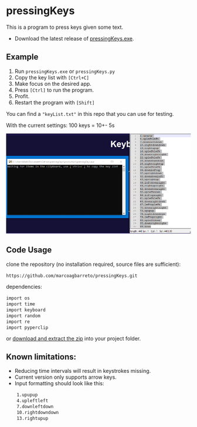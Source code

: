 # pressingKeys
This is a program to press keys given some text.

* Download the latest release of [pressingKeys.exe](https://github.com/marcoagbarreto/pressingKeys/releases/download/v0.2.4/pressingKeys.exe).

## Example

1. Run ```pressingKeys.exe``` or ```pressingKeys.py```
2. Copy the key list with ```[Ctrl+C]```
3. Make focus on the desired app.
4. Press ```[Ctrl]``` to run the program.
5. Profit.
6. Restart the program with ```[Shift]```

You can find a ```"keyList.txt"``` in this repo that you can use for testing.

With the current settings:
100 keys = 10+- 5s

![example](example.gif)

## Code Usage

clone the repository (no installation required, source files are sufficient):
        
    https://github.com/marcoagbarreto/pressingKeys.git

dependencies:

    import os
    import time
    import keyboard
    import random
    import re
    import pyperclip

or [download and extract the zip](https://github.com/marcoagbarreto/pressingKeys/archive/main.zip) into your project folder.

## Known limitations:
* Reducing time intervals will result in keystrokes missing.
* Current version only supports arrow keys.
* Input formatting should look like this:

``` notepadd++
    1.upupup
    4.upleftleft
    7.downleftdown
    10.rightdowndown
    13.rightupup
```